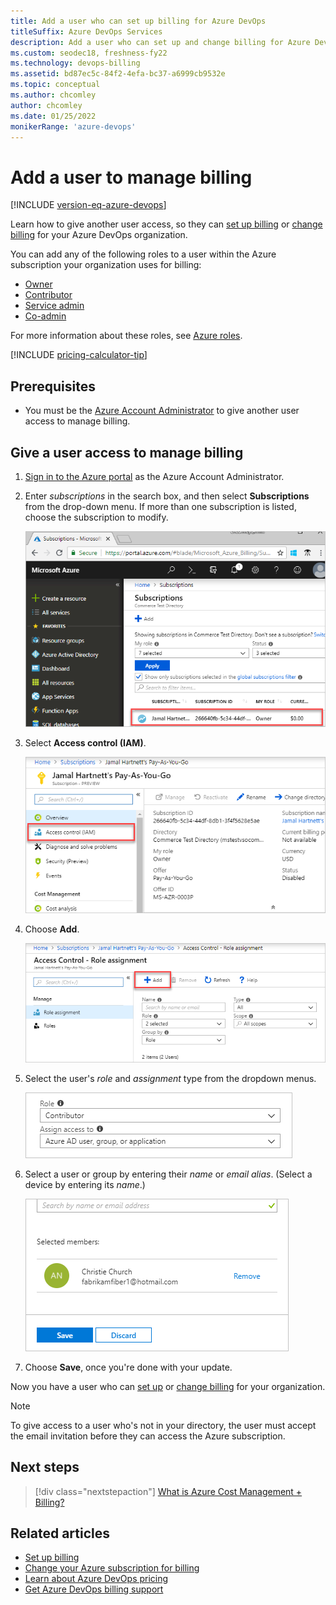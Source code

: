 ```yaml
---
title: Add a user who can set up billing for Azure DevOps
titleSuffix: Azure DevOps Services
description: Add a user who can set up and change billing for Azure DevOps.
ms.custom: seodec18, freshness-fy22
ms.technology: devops-billing
ms.assetid: bd87ec5c-84f2-4efa-bc37-a6999cb9532e
ms.topic: conceptual
ms.author: chcomley
author: chcomley
ms.date: 01/25/2022
monikerRange: 'azure-devops'
---
```


# Add a user to manage billing

[!INCLUDE [version-eq-azure-devops](../../includes/version-eq-azure-devops.md)]

Learn how to give another user access, so they can [set up billing](set-up-billing-for-your-organization-vs.md) or [change billing](change-azure-subscription.md) for your Azure DevOps organization. 

You can add any of the following roles to a user within the Azure subscription your organization uses for billing:

- [Owner](/azure/role-based-access-control/built-in-roles#owner)
- [Contributor](/azure/role-based-access-control/built-in-roles#contributor)
- [Service admin](/azure/billing/billing-add-change-azure-subscription-administrator)
- [Co-admin](/azure/billing/billing-add-change-azure-subscription-administrator)

For more information about these roles, see [Azure roles](/azure/role-based-access-control/rbac-and-directory-admin-roles).

[!INCLUDE [pricing-calculator-tip](../../includes/pricing-calculator-tip.md)]

## Prerequisites

- You must be the [Azure Account Administrator](/azure/cost-management-billing/manage/add-change-subscription-administrator) to give another user access to manage billing.

## Give a user access to manage billing

1. [Sign in to the Azure portal](https://portal.azure.com/) as the Azure Account Administrator.

2. Enter *subscriptions* in the search box, and then select **Subscriptions** from the drop-down menu. If more than one subscription is listed, choose the subscription to modify.

   ![Choose the subscription to modify for backup billing manager](media/add-backup-billing-manager/choose-subscription-to-modify.png)

3. Select **Access control (IAM)**.

   ![Choose access control, and then add](media/add-backup-billing-manager/choose-access-control.png)

4. Choose **Add**.

   ![Add role assignment Azure portal](media/add-backup-billing-manager/add-role-assignment.png)

5. Select the user's *role* and *assignment* type from the dropdown menus.

   ![Choose a role and assignment type](media/add-backup-billing-manager/choose-role-and-select-an-assignment-type.png)

6. Select a user or group by entering their *name* or *email alias*. (Select a device by entering its *name*.)

   ![Select a user, group, or device by the name or email alias](media/add-backup-billing-manager/add-permissions-select-member-choose-save.png)

7. Choose **Save**, once you're done with your update.

Now you have a user who can [set up](set-up-billing-for-your-organization-vs.md) or [change billing](change-azure-subscription.md) for your organization.

> [!Note]
> To give access to a user who's not in your directory, the user must accept the email invitation before they can access the Azure subscription.

## Next steps

> [!div class="nextstepaction"]
> [What is Azure Cost Management + Billing?](/azure/cost-management-billing/cost-management-billing-overview)

## Related articles

* [Set up billing](set-up-billing-for-your-organization-vs.md)
* [Change your Azure subscription for billing](change-azure-subscription.md)
* [Learn about Azure DevOps pricing](https://azure.microsoft.com/pricing/details/visual-studio-team-services/)
* [Get Azure DevOps billing support](https://azure.microsoft.com/support/devops/)

